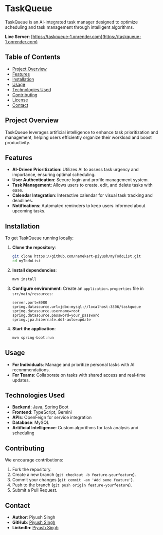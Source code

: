 # TaskQueue

TaskQueue is an AI-integrated task manager designed to optimize scheduling and task management through intelligent algorithms.

**Live Server**: [https://taskqueue-1.onrender.com](https://taskqueue-1.onrender.com)

## Table of Contents
- [Project Overview](#project-overview)
- [Features](#features)
- [Installation](#installation)
- [Usage](#usage)
- [Technologies Used](#technologies-used)
- [Contributing](#contributing)
- [License](#license)
- [Contact](#contact)

## Project Overview
TaskQueue leverages artificial intelligence to enhance task prioritization and management, helping users efficiently organize their workload and boost productivity.

## Features
- **AI-Driven Prioritization**: Utilizes AI to assess task urgency and importance, ensuring optimal scheduling.
- **User Authentication**: Secure login and profile management system.
- **Task Management**: Allows users to create, edit, and delete tasks with ease.
- **Calendar Integration**: Interactive calendar for visual task tracking and deadlines.
- **Notifications**: Automated reminders to keep users informed about upcoming tasks.

## Installation
To get TaskQueue running locally:

1. **Clone the repository**:
   ```bash
   git clone https://github.com/namekart-piyush/myTodoList.git
   cd myTodoList
   ```

2. **Install dependencies**:
   ```bash
   mvn install
   ```

3. **Configure environment**:
   Create an `application.properties` file in `src/main/resources`:
   ```plaintext
   server.port=8080
   spring.datasource.url=jdbc:mysql://localhost:3306/taskqueue
   spring.datasource.username=root
   spring.datasource.password=your_password
   spring.jpa.hibernate.ddl-auto=update
   ```

4. **Start the application**:
   ```bash
   mvn spring-boot:run
   ```

## Usage
- **For Individuals**: Manage and prioritize personal tasks with AI recommendations.
- **For Teams**: Collaborate on tasks with shared access and real-time updates.

## Technologies Used
- **Backend**: Java, Spring Boot
- **Frontend**: TypeScript, Gemini
- **APIs**: OpenFeign for service integration
- **Database**: MySQL
- **Artificial Intelligence**: Custom algorithms for task analysis and scheduling

## Contributing
We encourage contributions:
1. Fork the repository.
2. Create a new branch (`git checkout -b feature-yourfeature`).
3. Commit your changes (`git commit -am 'Add some feature'`).
4. Push to the branch (`git push origin feature-yourfeature`).
5. Submit a Pull Request.

## Contact
- **Author**: Piyush Singh
- **GitHub**: [Piyush Singh](https://github.com/namekart-piyush)
- **LinkedIn**: [Piyush Singh](https://www.linkedin.com/in/piyush-singh908)
